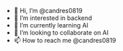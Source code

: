- 👋 Hi, I’m @candres0819
- 👀 I’m interested in backend
- 🌱 I’m currently learning AI
- 💞️ I’m looking to collaborate on AI
- 📫 How to reach me @candres0819

<!---
candres0819/candres0819 is a ✨ special ✨ repository because its `README.md` (this file) appears on your GitHub profile.
You can click the Preview link to take a look at your changes.
--->
